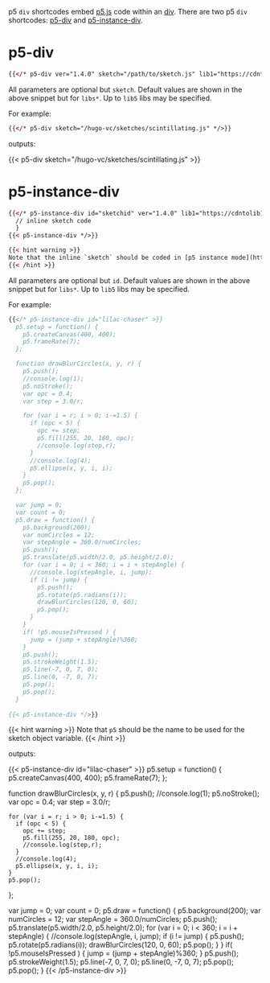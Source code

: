 p5 `div` shortcodes embed [p5.js](https://p5js.org/) code within an [div](https://developer.mozilla.org/en-US/docs/Web/HTML/Element/div). There are two p5 `div` shortcodes: [p5-div](#p5-div) and [p5-instance-div](#p5-instance-div).

# p5-div

```html
{{</* p5-div ver="1.4.0" sketch="/path/to/sketch.js" lib1="https://cdntolib1/lib1.js" */>}}
```

All parameters are optional but `sketch`. Default values are shown in the above snippet but for `libs*`. Up to `lib5` libs may be specified.

For example:

```html
{{</* p5-div sketch="/hugo-vc/sketches/scintillating.js" */>}}
```

outputs:

{{< p5-div sketch="/hugo-vc/sketches/scintillating.js" >}}

# p5-instance-div

```html
{{</* p5-instance-div id="sketchid" ver="1.4.0" lib1="https://cdntolib1/lib1.js" >}}
  // inline sketch code
  }
{{< p5-instance-div */>}}

{{< hint warning >}}
Note that the inline `sketch` should be coded in [p5 instance mode](https://github.com/processing/p5.js/wiki/Global-and-instance-mode) syntax.
{{< /hint >}}
```

All parameters are optional but `id`. Default values are shown in the above snippet but for `libs*`. Up to `lib5` libs may be specified.

For example:

```js
{{</* p5-instance-div id="lilac-chaser" >}}
  p5.setup = function() {
    p5.createCanvas(400, 400);
    p5.frameRate(7);
  };

  function drawBlurCircles(x, y, r) {
    p5.push();
    //console.log(1);
    p5.noStroke();
    var opc = 0.4;
    var step = 3.0/r;

    for (var i = r; i > 0; i-=1.5) {
      if (opc < 5) {
        opc += step;
        p5.fill(255, 20, 180, opc);
        //console.log(step,r);
      }
      //console.log(4);
      p5.ellipse(x, y, i, i);
    }
    p5.pop();
  };

  var jump = 0;
  var count = 0;
  p5.draw = function() {
    p5.background(200);
    var numCircles = 12;
    var stepAngle = 360.0/numCircles;
    p5.push();
    p5.translate(p5.width/2.0, p5.height/2.0);
    for (var i = 0; i < 360; i = i + stepAngle) {
      //console.log(stepAngle, i, jump);
      if (i != jump) {
        p5.push();
        p5.rotate(p5.radians(i));
        drawBlurCircles(120, 0, 60);
        p5.pop();
      }
    }
    if( !p5.mouseIsPressed ) {
      jump = (jump + stepAngle)%360;
    }
    p5.push();
    p5.strokeWeight(1.5);
    p5.line(-7, 0, 7, 0);
    p5.line(0, -7, 0, 7);
    p5.pop();
    p5.pop();
  }
  
{{< p5-instance-div */>}}
```

{{< hint warning >}}
Note that `p5` should be the name to be used for the sketch object variable.
{{< /hint >}}

outputs:

{{< p5-instance-div id="lilac-chaser" >}}
  p5.setup = function() {
    p5.createCanvas(400, 400);
    p5.frameRate(7);
  };

  function drawBlurCircles(x, y, r) {
    p5.push();
    //console.log(1);
    p5.noStroke();
    var opc = 0.4;
    var step = 3.0/r;

    for (var i = r; i > 0; i-=1.5) {
      if (opc < 5) {
        opc += step;
        p5.fill(255, 20, 180, opc);
        //console.log(step,r);
      }
      //console.log(4);
      p5.ellipse(x, y, i, i);
    }
    p5.pop();
  };

  var jump = 0;
  var count = 0;
  p5.draw = function() {
    p5.background(200);
    var numCircles = 12;
    var stepAngle = 360.0/numCircles;
    p5.push();
    p5.translate(p5.width/2.0, p5.height/2.0);
    for (var i = 0; i < 360; i = i + stepAngle) {
      //console.log(stepAngle, i, jump);
      if (i != jump) {
        p5.push();
        p5.rotate(p5.radians(i));
        drawBlurCircles(120, 0, 60);
        p5.pop();
      }
    }
    if( !p5.mouseIsPressed ) {
      jump = (jump + stepAngle)%360;
    }
    p5.push();
    p5.strokeWeight(1.5);
    p5.line(-7, 0, 7, 0);
    p5.line(0, -7, 0, 7);
    p5.pop();
    p5.pop();
  }
{{< /p5-instance-div >}}